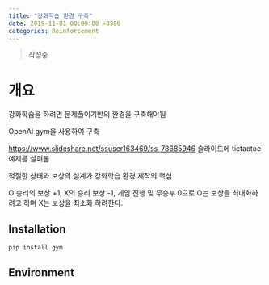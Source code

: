 ```yaml
---
title: "강화학습 환경 구축"
date: 2019-11-01 00:00:00 +0900
categories: Reinforcement
---
```


> 작성중

# 개요

강화학습을 하려면 문제풀이기반의 환경을 구축해야됨

OpenAI gym을 사용하여 구축 

<https://www.slideshare.net/ssuser163469/ss-78685946> 슬라이드에 tictactoe예제를 살펴봄

적절한 상태와 보상의 설계가 강화학습 환경 제작의 핵심

O 승리의 보상 +1, X의 승리 보상 -1, 게임 진행 및 무승부 0으로 O는 보상을 최대화하려고 하며 X는 보상을 최소화 하려한다.



## Installation

```bash
pip install gym
```

## Environment

```python

```





